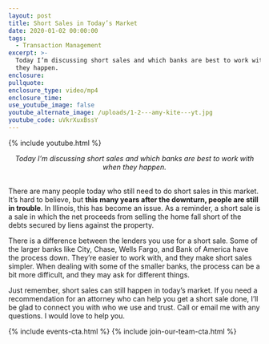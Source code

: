 ```yaml
---
layout: post
title: Short Sales in Today’s Market
date: 2020-01-02 00:00:00
tags:
  - Transaction Management
excerpt: >-
  Today I’m discussing short sales and which banks are best to work with when
  they happen.
enclosure:
pullquote:
enclosure_type: video/mp4
enclosure_time:
use_youtube_image: false
youtube_alternate_image: /uploads/1-2---amy-kite---yt.jpg
youtube_code: uVkrXuxBssY
---
```


{% include youtube.html %}

<center><em>Today I&rsquo;m discussing short sales and which banks are best to work with when they happen.</em></center>

<br>There are many people today who still need to do short sales in this market. It’s hard to believe, but **this many years after the downturn, people are still in trouble**. In Illinois, this has become an issue. As a reminder, a short sale is a sale in which the net proceeds from selling the home fall short of the debts secured by liens against the property.

There is a difference between the lenders you use for a short sale. Some of the larger banks like City, Chase, Wells Fargo, and Bank of America have the process down. They’re easier to work with, and they make short sales simpler. When dealing with some of the smaller banks, the process can be a bit more difficult, and they may ask for different things.

Just remember, short sales can still happen in today’s market. If you need a recommendation for an attorney who can help you get a short sale done, I’ll be glad to connect you with who we use and trust. Call or email me with any questions. I would love to help you.

{% include events-cta.html %} {% include join-our-team-cta.html %}